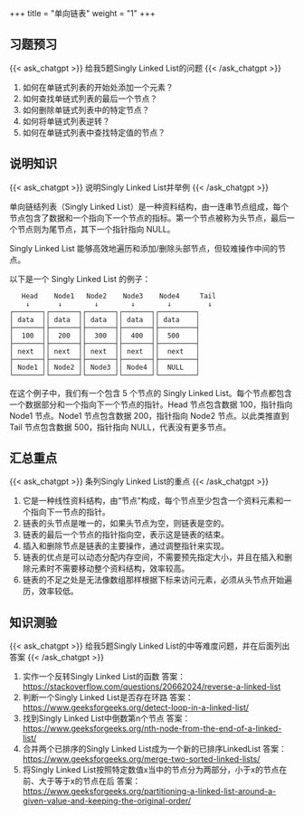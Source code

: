 +++
title = "单向链表"
weight = "1"
+++
## 习题预习
{{< ask_chatgpt >}}
给我5题Singly Linked List的问题
{{< /ask_chatgpt >}}



1. 如何在单链式列表的开始处添加一个元素？
2. 如何查找单链式列表的最后一个节点？
3. 如何删除单链式列表中的特定节点？
4. 如何将单链式列表逆转？
5. 如何在单链式列表中查找特定值的节点？   

## 说明知识
{{< ask_chatgpt >}}
说明Singly Linked List并举例
{{< /ask_chatgpt >}}



单向链结列表（Singly Linked List）是一种资料结构，由一连串节点组成，每个节点包含了数据和一个指向下一个节点的指标。第一个节点被称为头节点，最后一个节点则为尾节点，其下一个指针指向 NULL。

Singly Linked List 能够高效地遍历和添加/删除头部节点，但较难操作中间的节点。

以下是一个 Singly Linked List 的例子：

```
   Head    Node1   Node2    Node3    Node4     Tail
    ↓       ↓        ↓        ↓        ↓         ↓
┌───────┐┌───────┐┌───────┐┌───────┐┌─────────┐
│ data  ││ data  ││ data  ││ data  ││ data    │
├───────┤├───────┤├───────┤├───────┤├─────────┤
│  100  ││  200  ││  300  ││  400  ││  500    │
├───────┤├───────┤├───────┤├───────┤├─────────┤
│ next  ││ next  ││ next  ││ next  ││  next   │
├───────┤├───────┤├───────┤├───────┤├─────────┤
│ Node1 ││ Node2 ││ Node3 ││ Node4 ││  NULL   │
└───────┘└───────┘└───────┘└───────┘└─────────┘
```

在这个例子中，我们有一个包含 5 个节点的 Singly Linked List。每个节点都包含一个数据部分和一个指向下一个节点的指针。Head 节点包含数据 100，指针指向 Node1 节点。Node1 节点包含数据 200，指针指向 Node2 节点。以此类推直到 Tail 节点包含数据 500，指针指向 NULL，代表没有更多节点。   

## 汇总重点
{{< ask_chatgpt >}}
条列Singly Linked List的重点
{{< /ask_chatgpt >}}



1. 它是一种线性资料结构，由“节点”构成，每个节点至少包含一个资料元素和一个指向下一节点的指针。
2. 链表的头节点是唯一的，如果头节点为空，则链表是空的。
3. 链表的最后一个节点的指针指向空，表示这是链表的结束。
4. 插入和删除节点是链表的主要操作，通过调整指针来实现。
5. 链表的优点是可以动态分配内存空间，不需要预先指定大小，并且在插入和删除元素时不需要移动整个资料结构，效率较高。
6. 链表的不足之处是无法像数组那样根据下标来访问元素，必须从头节点开始遍历，效率较低。   

## 知识测验
{{< ask_chatgpt >}}
给我5题Singly Linked List的中等难度问题，并在后面列出答案
{{< /ask_chatgpt >}}



1. 实作一个反转Singly Linked List的函数
   答案：https://stackoverflow.com/questions/20662024/reverse-a-linked-list
2. 判断一个Singly Linked List是否存在环路
   答案：https://www.geeksforgeeks.org/detect-loop-in-a-linked-list/
3. 找到Singly Linked List中倒数第n个节点
   答案：https://www.geeksforgeeks.org/nth-node-from-the-end-of-a-linked-list/
4. 合并两个已排序的Singly Linked List成为一个新的已排序LinkedList
   答案：https://www.geeksforgeeks.org/merge-two-sorted-linked-lists/
5. 将Singly Linked List按照特定数值x当中的节点分为两部分，小于x的节点在前、大于等于x的节点在后
   答案：https://www.geeksforgeeks.org/partitioning-a-linked-list-around-a-given-value-and-keeping-the-original-order/   

